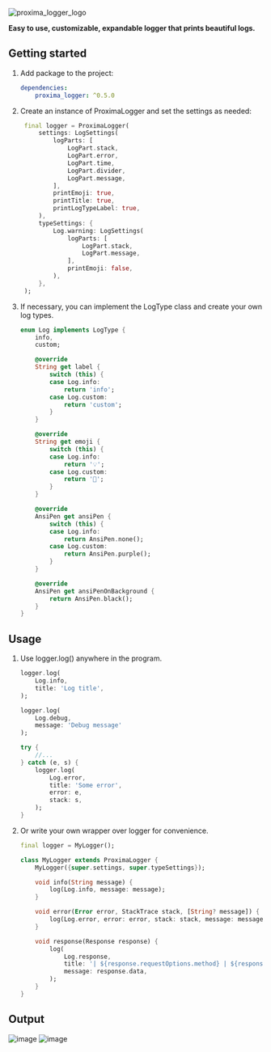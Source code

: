 
![proxima_logger_logo](https://user-images.githubusercontent.com/34741787/209454108-6b945ace-d084-46c6-bc0c-95b5cf9cb8dd.jpg)

**Easy to use, customizable, expandable logger that prints beautiful logs.**

## Getting started

1. Add package to the project:
    ```yaml
    dependencies:
        proxima_logger: ^0.5.0
    ```

2. Create an instance of ProximaLogger and set the settings as needed:
   ```dart
    final logger = ProximaLogger(
        settings: LogSettings(
            logParts: [
                LogPart.stack,
                LogPart.error,
                LogPart.time,
                LogPart.divider,
                LogPart.message,
            ],
            printEmoji: true,
            printTitle: true,
            printLogTypeLabel: true,
        ),
        typeSettings: {
            Log.warning: LogSettings(
                logParts: [
                    LogPart.stack,
                    LogPart.message,
                ],
                printEmoji: false,
            ),
        },
    );
   ```

3. If necessary, you can implement the LogType class and create your own log types.
    ```dart
    enum Log implements LogType {
        info,
        custom;

        @override
        String get label {
            switch (this) {
            case Log.info:
                return 'info';
            case Log.custom:
                return 'custom';
            }
        }

        @override
        String get emoji {
            switch (this) {
            case Log.info:
                return '💡';
            case Log.custom:
                return '🦄';
            }
        }

        @override
        AnsiPen get ansiPen {
            switch (this) {
            case Log.info:
                return AnsiPen.none();
            case Log.custom:
                return AnsiPen.purple();
            }
        }

        @override
        AnsiPen get ansiPenOnBackground {
            return AnsiPen.black();
        }
    }
    ```

## Usage
1. Use logger.log() anywhere in the program.
    ```dart
    logger.log(
        Log.info,
        title: 'Log title',
    );

    logger.log(
        Log.debug,
        message: 'Debug message'
    );

    try {
        //...
    } catch (e, s) {
        logger.log(
            Log.error,
            title: 'Some error',
            error: e,
            stack: s,
        );
    }
    ```

2. Or write your own wrapper over logger for convenience.
    ```dart
    final logger = MyLogger();

    class MyLogger extends ProximaLogger {
        MyLogger({super.settings, super.typeSettings});

        void info(String message) {
            log(Log.info, message: message);
        }

        void error(Error error, StackTrace stack, [String? message]) {
            log(Log.error, error: error, stack: stack, message: message);
        }

        void response(Response response) {
            log(
                Log.response,
                title: '| ${response.requestOptions.method} | ${response.statusCode} | ${response.requestOptions.path}',
                message: response.data,
            );
        }
    }
    ```
    
## Output
![image](https://user-images.githubusercontent.com/34741787/209454127-c54c1f06-31a7-4be6-bcb2-ddc976c08b8b.png)
![image](https://user-images.githubusercontent.com/34741787/209454129-aa26cb15-f3f5-46d0-a56c-5a7f746e62b6.png)

